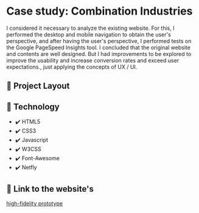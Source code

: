 # Case study: Combination Industries

 I considered it necessary to analyze the existing website. For this, I performed the desktop and mobile navigation to obtain the user's perspective, and after having the user's perspective, I performed tests on the Google PageSpeed Insights tool. I concluded that the original website and contents are well designed. But I had improvements to be explored to improve the usability and increase conversion rates and exceed user expectations., just applying the concepts of UX / UI.

## :link: Project Layout

## :rocket: Technology

- ✔️ HTML5
- ✔️ CSS3
- ✔️ Javascript
- ✔️ W3CSS
- ✔️ Font-Awesome
- ✔️ Netfly



## :seedling: Link to the website's 
[high-fidelity prototype](https://combination-industries.lauanyreis.repl.co/)
